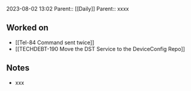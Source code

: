 2023-08-02 13:02
Parent:: [[Daily]] 
Parent:: xxxx






## Worked on

- [[Tel-84 Command sent twice]]
- [[TECHDEBT-190 Move the DST Service to the DeviceConfig Repo]]

## Notes

- xxx





